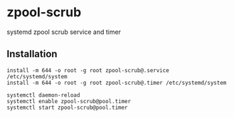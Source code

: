 # zpool-scrub
systemd zpool scrub service and timer

## Installation
    install -m 644 -o root -g root zpool-scrub@.service /etc/systemd/system
    install -m 644 -o root -g root zpool-scrub@.timer /etc/systemd/system

    systemctl daemon-reload
    systemctl enable zpool-scrub@pool.timer
    systemctl start zpool-scrub@pool.timer

